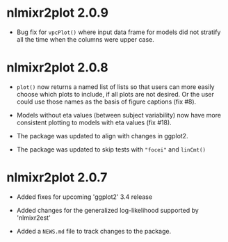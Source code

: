 # nlmixr2plot 2.0.9

* Bug fix for `vpcPlot()` where input data frame for models did not
  stratify all the time when the columns were upper case.

# nlmixr2plot 2.0.8

* `plot()` now returns a named list of lists so that users can more easily
  choose which plots to include, if all plots are not desired.  Or the user
  could use those names as the basis of figure captions (fix #8).

* Models without eta values (between subject variability) now have more
  consistent plotting to models with eta values (fix #18).

* The package was updated to align with changes in ggplot2.

* The package was updated to skip tests with `"focei"` and `linCmt()`

# nlmixr2plot 2.0.7

* Added fixes for upcoming 'ggplot2' 3.4 release

* Added changes for the generalized log-likelihood supported by 'nlmixr2est'

* Added a `NEWS.md` file to track changes to the package.
